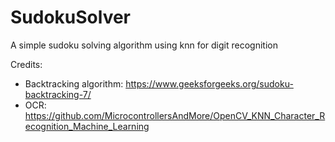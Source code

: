 # SudokuSolver
A simple sudoku solving algorithm using knn for digit recognition










Credits:
- Backtracking algorithm: https://www.geeksforgeeks.org/sudoku-backtracking-7/
- OCR: https://github.com/MicrocontrollersAndMore/OpenCV_KNN_Character_Recognition_Machine_Learning
